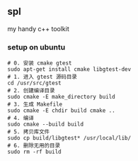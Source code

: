 ## spl

my handy c++ toolkit

### setup on ubuntu
```
# 0. 安装 cmake gtest
sudo apt-get install cmake libgtest-dev
# 1. 进入 gtest 源码目录
cd /usr/src/gtest
# 2. 创建编译目录
sudo cmake -E make_directory build
# 3. 生成 Makefile
sudo cmake -E chdir build cmake ..
# 4. 编译
sudo cmake --build build
# 5. 拷贝库文件
sudo cp build/libgtest* /usr/local/lib/
# 6. 删除无用的目录
sudo rm -rf build
```

